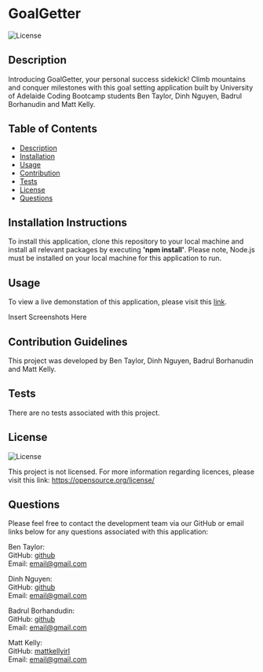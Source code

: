 # GoalGetter

![License](https://img.shields.io/badge/license-none-lightgrey.svg)

## Description

Introducing GoalGetter, your personal success sidekick! Climb mountains and conquer milestones with this goal setting application built by University of Adelaide Coding Bootcamp students Ben Taylor, Dinh Nguyen, Badrul Borhanudin and Matt Kelly.

## Table of Contents

- [Description](#description)
- [Installation](#installation)
- [Usage](#usage)
- [Contribution](#contribution)
- [Tests](#tests)
- [License](#license)
- [Questions](#questions)

## Installation Instructions

To install this application, clone this repository to your local machine and install all relevant packages by executing **'npm install'**. Please note, Node.js must be installed on your local machine for this application to run.

## Usage

To view a live demonstation of this application, please visit this [link](https://github.com/mattkellyirl/).

Insert Screenshots Here

## Contribution Guidelines

This project was developed by Ben Taylor, Dinh Nguyen, Badrul Borhanudin and Matt Kelly.

## Tests

There are no tests associated with this project.

## License

![License](https://img.shields.io/badge/license-none-lightgrey.svg)

This project is not licensed. For more information regarding licences, please visit this link: https://opensource.org/license/

## Questions

Please feel free to contact the development team via our GitHub or email links below for any questions associated with this application:

Ben Taylor:  
GitHub: [github](https://github.com/mattkellyirl)  
Email: email@gmail.com

Dinh Nguyen:  
GitHub: [github](https://github.com/mattkellyirl)  
Email: email@gmail.com

Badrul Borhandudin:  
GitHub: [github](https://github.com/mattkellyirl)  
Email: email@gmail.com

Matt Kelly:  
GitHub: [mattkellyirl](https://github.com/mattkellyirl)  
Email: email@gmail.com
